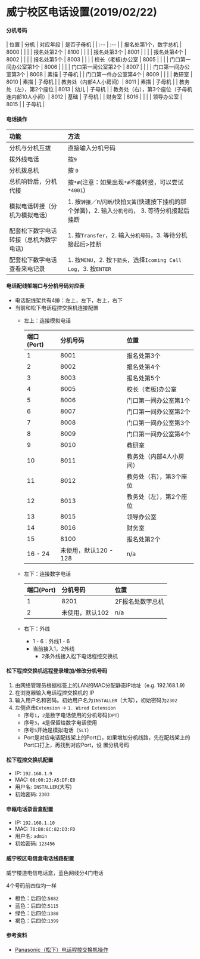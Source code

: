 # 威宁校区电话设置(2019/02/22)
  
#### 分机号码

| 位置 | 分机 | 对应年段 | 是否子母机 |
| :-- | :-- |
| 报名处第1个，数字总机 | 8000 | | |
| 报名处第2个 | 8100 | | |
| 报名处第3个 | 8001 | | |
| 报名处第4个 | 8002 | | |
| 报名处第5个 | 8003 | | |
| 校长（老板)办公室 | 8005 | | |
| 门口第一间办公室第1个 | 8006 | | |
| 门口第一间公室第2个 | 8007 | | |
| 门口第一间办公室第3个 | 8008 | 素描 | 子母机 |
| 门口第一件办公室第4个 | 8009 | | |
| 教研室 | 8010 | 素描 | 子母机 |
| 教务处（内部4人小房间）| 8011 | 素描 | 子母机 |
| 教务处（左），第2个座位 | 8013 | 幼儿 | 子母机 |
| 教务处（右），第3个座位（子母机连内部10人小间）| 8012 | 基础 | 子母机 |
| 财务室 | 8016 | | |
| 领导办公室 | 8015 | | 子母机 |

#### 电话操作

|  功能 | 方法 |
|  :--- | :--- |
| 分机与分机互拨 | 直接输入分机号码 |
| 拨外线电话 | 按`9` |
| 分机拨总机 | 按 `0` |
| 总机响铃后，分机代接 | 按`*#`(注意：如果出现`*#`不能转接，可以尝试`*4001`) |
| 模拟电话转接（分机为模拟电话）| 1. 按`转接`／`R`/`闪断`/快拍`叉簧`(快速按下挂机的那个弹簧)，2. 输入`分机号码`， 3. 等待分机接起后挂断 |
| 配套松下数字电话转接（总机为数字电话) | 1. 按`Transfer`，2. 输入`分机号码`，3. 等待分机接起后>挂断 |
| 配套松下数字电话查看来电记录 | 1. 按`MENU`，2. 按`下箭头`，选择`Icoming Call Log`，3. 按`ENTER` |

#### 电话配线架端口与分机号码对应表
* 电话配线架共有4排：左上，左下，右上，右下
* 当前和松下电话程控交换机连接配置
   * 左上：连接模拟电话

      | 端口(Port) | 分机号码 | 位置 |
      | :--- | :--- | :--- |
      | 1 | 8001 | 报名处第3个 |
      | 2 | 8002 | 报名处第4个 |
      | 3 | 8003 | 报名处第5个 |
      | 4 | 8005 | 校长（老板)办公室 |
      | 5 | 8006 | 门口第一间办公室第1个 |
      | 6 | 8007 | 门口第一间办公室第2个 |
      | 7 | 8008 | 门口第一间办公室第3个 |
      | 8 | 8009 | 门口第一间办公室第4个 |
      | 9 | 8010 | 教研室 |
      | 10 | 8011 | 教务处（内部4人小房间） |
      | 11 | 8012 | 教务处（右），第3个座位 |
      | 12 | 8013 | 教务处（左），第2个座位 |
      | 13 | 8015 | 领导办公室 |
      | 14 | 8016 | 财务室 |
      | 15 | 8100 | 报名处第2个 |
      | 16 - 24 | 未使用，默认120 - 128 | n/a |

   * 左下：连接数字电话

     | 端口(Port) | 分机号码 | 位置 |
     | :--- | :--- | :--- |
     | 1 | 8201 | 2F报名处数字总机 |
     | 2 | 未使用，默认102 | n/a |

   * 右下：外线
      * 1 - 6：外线1 - 6
      * 当前接入1，2外线
        * 2条外线接入松下电话程控交换机

#### 松下程控交换机远程登录增加/修改分机号码
1. 由网络管理员根据标签上的LAN的MAC分配静态IP地址（e.g. 192.168.1.9)
2. 在浏览器输入电话程控交换机的 IP
3. 输入用户名和密码。初始用户名为`INSTALLER`（大写），初始密码为`2302`
4. 左侧点击`Extension` -> `1. Wired Extension`
    * 序号`1`，`2`是数字电话使用的分机号码(`DPT`)
    * 序号`3`，`4`是保留给数字电话使用
    * 序号`5`开始是模拟电话（`SLT`）
    * Port是对应电话配线架上的Port口，如果增加分机线路，先在配线架上的Port口打上，再找到对应Port，设
置分机号码

#### 松下程控交换机配置
* IP: `192.168.1.9`
* MAC: `08:00:23:A5:DF:E0`
* 用户名: `INSTALLER`(大写)
* 初始密码: `2303`

#### 申瓯电话录音盒配置
* IP: `192.168.1.10`
* MAC: `70:B0:8C:82:D3:FD`
* 用户名: `admin`
* 初始密码: `123456`

#### 威宁校区电信盒电话线路配置
威宁楼道电信电话盒，蓝色网线分4门电话

4个号码前四位均一样

* 橙色：后四位:`5882`
* 蓝色：后四位:`5115`
* 绿色：后四位:`1388`
* 褐色：后四位:`1399`


#### 参考资料
* [Panasonic（松下）电话程控交换机操作](https://github.com/northbright/Notes/blob/master/hardware/panasonic-kx-ns300-basis/panasonic-kx-ns300-basis.md)
